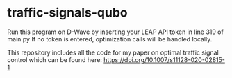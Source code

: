 # traffic-signals-qubo

Run this program on D-Wave by inserting your LEAP API token in line 319 of main.py
If no token is entered, optimization calls will be handled locally.

This repository includes all the code for my paper on optimal traffic signal control which can be found here: https://doi.org/10.1007/s11128-020-02815-1

